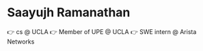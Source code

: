 # Saayujh Ramanathan 
:point_right: cs @ UCLA
:point_right: Member of UPE @ UCLA 
:point_right: SWE intern @ Arista Networks 
